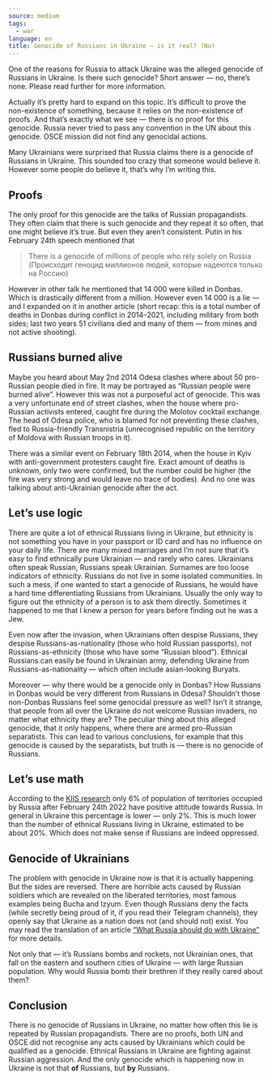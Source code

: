 ```yaml
---
source: medium
tags:
  - war
language: en
title: Genocide of Russians in Ukraine — is it real? (No)
---
```


One of the reasons for Russia to attack Ukraine was the alleged genocide of Russians in Ukraine. 
Is there such genocide? 
Short answer — no, there’s none. 
Please read further for more information.

Actually it’s pretty hard to expand on this topic. 
It’s difficult to prove the non-existence of something, because it relies on the non-existence of proofs. 
And that’s exactly what we see — there is no proof for this genocide. 
Russia never tried to pass any convention in the UN about this genocide. 
OSCE mission did not find any genocidal actions.

Many Ukrainians were surprised that Russia claims there is a genocide of Russians in Ukraine. 
This sounded too crazy that someone would believe it. 
However some people do believe it, that’s why I’m writing this.

## Proofs

The only proof for this genocide are the talks of Russian propagandists. 
They often claim that there is such genocide and they repeat it so often, that one might believe it’s true. 
But even they aren’t consistent. 
Putin in his February 24th speech mentioned that

> There is a genocide of millions of people who rely solely on Russia (Происходит геноцид миллионов людей, которые надеются только на Россию)

However in other talk he mentioned that 14 000 were killed in Donbas. 
Which is drastically different from a million. 
However even 14 000 is a lie — and I expanded on it in another article (short recap: this is a total number of deaths in Donbas during conflict in 2014–2021, including military from both sides; last two years 51 civilians died and many of them — from mines and not active shooting).

## Russians burned alive

Maybe you heard about May 2nd 2014 Odesa clashes where about 50 pro-Russian people died in fire. 
It may be portrayed as “Russian people were burned alive”. 
However this was not a purposeful act of genocide. 
This was a very unfortunate end of street clashes, when the house where pro-Russian activists entered, caught fire during the Molotov cocktail exchange. 
The head of Odesa police, who is blamed for not preventing these clashes, fled to Russia-friendly Transnistria (unrecognised republic on the territory of Moldova with Russian troops in it).

There was a similar event on February 18th 2014, when the house in Kyiv with anti-government protesters caught fire. 
Exact amount of deaths is unknown, only two were confirmed, but the number could be higher (the fire was very strong and would leave no trace of bodies). 
And no one was talking about anti-Ukrainian genocide after the act.

## Let’s use logic

There are quite a lot of ethnical Russians living in Ukraine, but ethnicity is not something you have in your passport or ID card and has no influence on your daily life. 
There are many mixed marriages and I’m not sure that it’s easy to find ethnically pure Ukrainian — and rarely who cares. 
Ukrainians often speak Russian, Russians speak Ukrainian. 
Surnames are too loose indicators of ethnicity. 
Russians do not live in some isolated communities. 
In such a mess, if one wanted to start a genocide of Russians, he would have a hard time differentiating Russians from Ukrainians. 
Usually the only way to figure out the ethnicity of a person is to ask them directly. 
Sometimes it happened to me that I knew a person for years before finding out he was a Jew.

Even now after the invasion, when Ukrainians often despise Russians, they despise Russians-as-nationality (those who hold Russian passports), not Russians-as-ethnicity (those who have some “Russian blood”). 
Ethnical Russians can easily be found in Ukrainian army, defending Ukraine from Russians-as-nationality — which often include asian-looking Buryats.

Moreover — why there would be a genocide only in Donbas? 
How Russians in Donbas would be very different from Russians in Odesa? 
Shouldn’t those non-Donbas Russians feel some genocidal pressure as well? 
Isn’t it strange, that people from all over the Ukraine do not welcome Russian invaders, no matter what ethnicity they are? 
The peculiar thing about this alleged genocide, that it only happens, where there are armed pro-Russian separatists. 
This can lead to various conclusions, for example that this genocide is caused by the separatists, but truth is — there is no genocide of Russians.

## Let’s use math

According to the [KIIS research](https://www.kiis.com.ua/?lang=eng&cat=reports&id=1112&page=1) only 6% of population of territories occupied by Russia after February 24th 2022 have positive attitude towards Russia. 
In general in Ukraine this percentage is lower — only 2%. 
This is much lower than the number of ethnical Russians living in Ukraine, estimated to be about 20%. 
Which does not make sense if Russians are indeed oppressed.

## Genocide of Ukrainians

The problem with genocide in Ukraine now is that it is actually happening. 
But the sides are reversed. 
There are horrible acts caused by Russian soldiers which are revealed on the liberated territories, most famous examples being Bucha and Izyum. 
Even though Russians deny the facts (while secretly being proud of it, if you read their Telegram channels), they openly say that Ukraine as a nation does not (and should not) exist. 
You may read the translation of an article [“What Russia should do with Ukraine”](https://medium.com/@kravchenko_mm/what-should-russia-do-with-ukraine-translation-of-a-propaganda-article-by-a-russian-journalist-a3e92e3cb64) for more details.

Not only that — it’s Russians bombs and rockets, not Ukrainian ones, that fall on the eastern and southern cities of Ukraine — with large Russian population. 
Why would Russia bomb their brethren if they really cared about them?

## Conclusion

There is no genocide of Russians in Ukraine, no matter how often this lie is repeated by Russian propagandists. 
There are no proofs, both UN and OSCE did not recognise any acts caused by Ukrainians which could be qualified as a genocide. 
Ethnical Russians in Ukraine are fighting against Russian aggression. 
And the only genocide which is happening now in Ukraine is not that **of** Russians, but **by** Russians.

